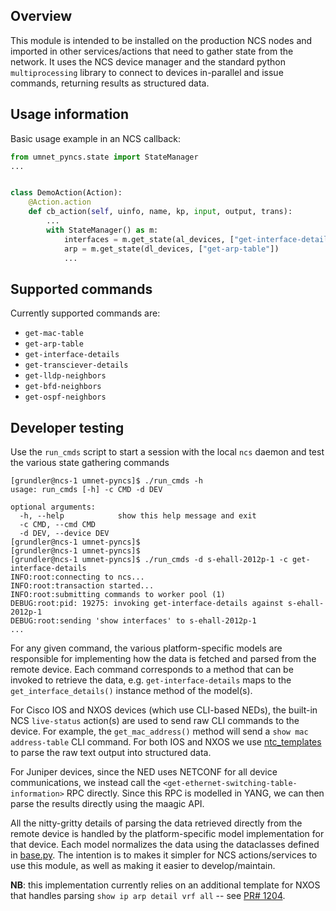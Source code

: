 ## Overview

This module is intended to be installed on the production NCS nodes and imported in other services/actions that need to gather state from the network.  It uses the NCS device manager and the standard python `multiprocessing` library to connect to devices in-parallel and issue commands, returning results as structured data.

## Usage information

Basic usage example in an NCS callback:

``` python
from umnet_pyncs.state import StateManager
...


class DemoAction(Action):
    @Action.action
    def cb_action(self, uinfo, name, kp, input, output, trans):
        ...
        with StateManager() as m:
            interfaces = m.get_state(al_devices, ["get-interface-details"])
            arp = m.get_state(dl_devices, ["get-arp-table"])
            ...
```

## Supported commands

Currently supported commands are:
- `get-mac-table`
- `get-arp-table`
- `get-interface-details`
- `get-transciever-details`
- `get-lldp-neighbors`
- `get-bfd-neighbors`
- `get-ospf-neighbors`

## Developer testing

Use the `run_cmds` script to start a session with the local `ncs` daemon and test the various state gathering commands

``` shell
[grundler@ncs-1 umnet-pyncs]$ ./run_cmds -h
usage: run_cmds [-h] -c CMD -d DEV

optional arguments:
  -h, --help            show this help message and exit
  -c CMD, --cmd CMD
  -d DEV, --device DEV
[grundler@ncs-1 umnet-pyncs]$
[grundler@ncs-1 umnet-pyncs]$
[grundler@ncs-1 umnet-pyncs]$ ./run_cmds -d s-ehall-2012p-1 -c get-interface-details
INFO:root:connecting to ncs...
INFO:root:transaction started...
INFO:root:submitting commands to worker pool (1)
DEBUG:root:pid: 19275: invoking get-interface-details against s-ehall-2012p-1
DEBUG:root:sending 'show interfaces' to s-ehall-2012p-1
...
```

For any given command, the various platform-specific models are responsible for implementing how the data is fetched and parsed from the remote device.  Each command corresponds to a method that can be invoked to retrieve the data, e.g. `get-interface-details` maps to the `get_interface_details()` instance method of the model(s).

For Cisco IOS and NXOS devices (which use CLI-based NEDs), the built-in NCS `live-status` action(s) are used to send raw CLI commands to the device.  For example, the `get_mac_address()` method will send a `show mac address-table` CLI command.  For both IOS and NXOS we use [ntc_templates](https://github.com/networktocode/ntc-templates) to parse the raw text output into structured data.

For Juniper devices, since the NED uses NETCONF for all device communications, we instead call the `<get-ethernet-switching-table-information>` RPC directly.  Since this RPC is modelled in YANG, we can then parse the results directly using the maagic API.

All the nitty-gritty details of parsing the data retrieved directly from the remote device is handled by the platform-specific model implementation for that device.  Each model normalizes the data using the dataclasses defined in [base.py](./umnet_pyncs/state/models/base.py).  The intention is to makes it simpler for NCS actions/services to use this module, as well as making it easier to develop/maintain.

**NB**: this implementation currently relies on an additional template for NXOS that handles parsing `show ip arp detail vrf all` -- see [PR# 1204](https://github.com/networktocode/ntc-templates/pull/1204).
